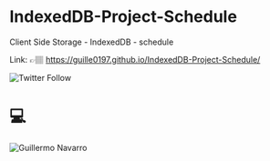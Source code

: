 # IndexedDB-Project-Schedule
Client Side Storage - IndexedDB - schedule

Link: 👉🏽 https://guille0197.github.io/IndexedDB-Project-Schedule/

![Twitter Follow](https://img.shields.io/twitter/follow/gan01_97?style=social)


# 💻
![Guillermo Navarro](https://repository-images.githubusercontent.com/268379003/9383bf80-a369-11ea-9cc4-a9f4900440a7)
